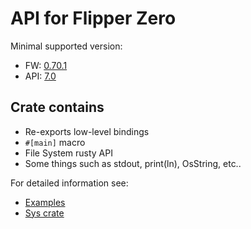 # API for Flipper Zero

Minimal supported version:
- FW: [0.70.1](https://github.com/flipperdevices/flipperzero-firmware/releases/tag/0.70.1)
- API: [7.0](https://github.com/flipperdevices/flipperzero-firmware/blob/release/firmware/targets/f7/api_symbols.csv#L2)

## Crate contains

- Re-exports low-level bindings
- `#[main]` macro
- File System rusty API
- Some things such as stdout, print(ln), OsString, etc..


For detailed information see:

- [Examples][]
- [Sys crate][]



[Examples]: https://github.com/boozook/flipper0/blob/master/examples/
[Sys crate]: https://crates.io/crates/flipper0-sys
